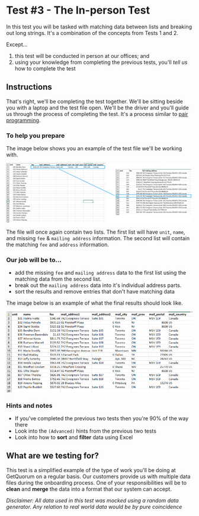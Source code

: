 # Test #3 - The In-person Test

In this test you will be tasked with matching data between lists and breaking out long strings. It's a combination of the concepts from Tests 1 and 2. 

Except...

1. this test will be conducted in person at our offices; and
2. using your knowledge from completing the previous tests, you'll _tell us_ how to complete the test

## Instructions

That's right, we'll be completing the test together. We'll be sitting beside you with a laptop and the test file open. We'll be the driver and you'll guide us through the process of completing the test. It's a process similar to [pair programming](https://en.wikipedia.org/wiki/Pair_programming).

### To help you prepare

The image below shows you an example of the test file we'll be working with.

![](test.png)

The file will once again contain two lists. The first list will have `unit`, `name`, and missing `fee` & `mailing address` information.  The second list will contain the matching `fee` and `address` information.

### Our job will be to...

- add the missing `fee` and `mailing address` data to the first list using the matching data from the second list. 
- break out the `mailing address` data into it's individual address parts.
- sort the results and remove entries that don't have matching data

The image below is an example of what the final results should look like.

![](results.png)

### Hints and notes

- If you've completed the previous two tests then you're 90% of the way there
- Look into the `(Advanced)` hints from the previous two tests
- Look into how to **sort** and **filter** data using Excel

## What are we testing for?

This test is a simplified example of the type of work you'll be doing at GetQuorum on a regular basis. Our customers provide us with multiple data files during the onboarding process. One of your responsibilities will be to **clean** and **merge** the data into a format that our system can accept.

_Disclaimer: All data used in this test was mocked using a random data generator. Any relation to real world data would be by pure coincidence_

